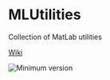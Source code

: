 # MLUtilities
Collection of MatLab utilities

[Wiki](https://github.com/GavriYashar/Matlab-Utilities/wiki)

![Minimum version](https://img.shields.io/badge/requires-Matlab%20R2019b%20or%20newer-green.svg)
